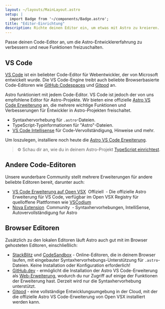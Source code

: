 ```yaml
---
layout: ~/layouts/MainLayout.astro
setup: |
  import Badge from '~/components/Badge.astro';
title: "Editor-Einrichtung"
description: Richte deinen Editor ein, um etwas mit Astro zu kreieren.
---
```


Passe deinen Code-Editor an, um die Astro-Entwicklererfahrung zu verbessern und neue Funktionen freizuschalten.

## VS Code

[VS Code](https://code.visualstudio.com) ist ein beliebter Code-Editor für Webentwickler, der von Microsoft entwickelt wurde. Die VS Code-Engine treibt auch beliebte Browserbasierte Code-Editoren wie [GitHub Codespaces](https://github.com/features/codespaces) und [Gitpod](https://gitpod.io) an.

Astro funktioniert mit jedem Code-Editor. VS Code ist jedoch der von uns empfohlene Editor für Astro-Projekte. Wir bieten eine offizielle [Astro VS Code Erweiterung](https://marketplace.visualstudio.com/items?itemName=astro-build.astro-vscode) an, die mehrere wichtige Funktionen und Verbesserungen für Entwickler in Astro-Projekten freischaltet.

- Syntaxhervorhebung für `.astro`-Dateien.
- TypeScript-Typinformationen für "Astro"-Dateien.
- [VS Code Intellisense](https://code.visualstudio.com/docs/editor/intellisense) für Code-Vervollständigung, Hinweise und mehr.

Um loszulegen, installiere noch heute die [Astro VS Code Erweiterung](https://marketplace.visualstudio.com/items?itemName=astro-build.astro-vscode).

>⚙️ Schau dir an, wie du in deinem Astro-Projekt [TypeScript einrichtest](/de/guides/typescript/).

## Andere Code-Editoren

Unsere wunderbare Community stellt mehrere Erweiterungen für andere beliebte Editoren bereit, darunter auch:

- [VS Code Erweiterung auf Open VSX](https://open-vsx.org/extension/astro-build/astro-vscode) <span style="margin: 0.25em;"><Badge variant="accent">Offiziell</Badge></span> - Die offizielle Astro Erweiterung für VS Code, verfügbar im Open VSX Registry für quelloffene Plattformen wie [VSCodium](https://vscodium.com/)
- [Nova Extension](https://extensions.panic.com/extensions/sciencefidelity/sciencefidelity.astro/) <span style="margin: 0.25em;"><Badge variant="neutral">Community</Badge></span> - Syntaxhervorhebungen, IntelliSense, Autovervollständigung fur Astro

## Browser Editoren

Zusätzlich zu den lokalen Editoren läuft Astro auch gut mit im Browser gehosteten Editoren, einschließlich:

- [StackBlitz](https://stackblitz.com) und [CodeSandbox](https://codesandbox.io) - Online-Editoren, die in deinem Browser laufen, mit eingebauter Syntaxhervorhebungs-Unterstützung für `.astro`-Dateien. Keine Installation oder Konfiguration erforderlich!
- [GitHub.dev](https://github.dev) - ermöglicht die Installation der Astro VS Code-Erweiterung als [Web-Erweiterung](https://code.visualstudio.com/api/extension-guides/web-extensions), wodurch du nur Zugriff auf einige der Funktionen der Erweiterung hast. Derzeit wird nur die Syntaxhervorhebung unterstützt.
- [Gitpod](https://gitpod.io) - eine vollständige Entwicklungsumgebung in der Cloud, mit der die offizielle Astro VS Code-Erweiterung von Open VSX installiert werden kann.
